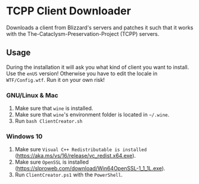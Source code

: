 # TCPP Client Downloader
Downloads a client from Blizzard's servers and patches it such that it works with the The-Cataclysm-Preservation-Project (TCPP) servers.

## Usage
During the installation it will ask you what kind of client you want to install. 
Use the `enUS` version! Otherwise you have to edit the locale in `WTF/Config.wtf`.
Run it on your own risk!

### GNU/Linux & Mac
1. Make sure that `wine` is installed.
2. Make sure that `wine`'s environment folder is located in `~/.wine`.
3. Run `bash ClientCreator.sh`

### Windows 10
1. Make sure `Visual C++ Redistributable is installed` (https://aka.ms/vs/16/release/vc_redist.x64.exe).
2. Make sure `OpenSSL` is installed (https://slproweb.com/download/Win64OpenSSL-1_1_1L.exe).
3. Run `ClientCreator.ps1` with the `PowerShell`.
